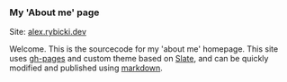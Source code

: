 ### My 'About me' page

Site: [alex.rybicki.dev]([alex.rybicki.dev](https://alex.rybicki.dev/))

Welcome. This is the sourcecode for my 'about me' homepage.
This site uses [gh-pages](https://docs.github.com/pages "gh-pages") and custom theme based on [Slate](https://github.com/pages-themes/slate), and can be quickly modified and published using [markdown](https://www.markdownguide.org/).
